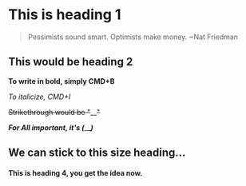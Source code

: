 # This is heading 1
> Pessimists sound smart. Optimists make money.
> ~Nat Friedman

## This would be heading 2
**To write in bold, simply CMD+B**

_To italicize, CMD+I_

~~Strikethrough would be "~~__~~"~~

***For All important, it's (***__***)***

## We can stick to this size heading...

#### This is heading 4, you get the idea now.
